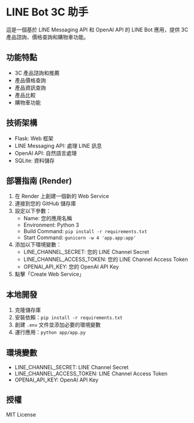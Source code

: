 # LINE Bot 3C 助手

這是一個基於 LINE Messaging API 和 OpenAI API 的 LINE Bot 應用，提供 3C 產品諮詢、價格查詢和購物車功能。

## 功能特點

- 3C 產品諮詢和推薦
- 產品價格查詢
- 產品資訊查詢
- 產品比較
- 購物車功能

## 技術架構

- Flask: Web 框架
- LINE Messaging API: 處理 LINE 訊息
- OpenAI API: 自然語言處理
- SQLite: 資料儲存

## 部署指南 (Render)

1. 在 Render 上創建一個新的 Web Service
2. 連接到您的 GitHub 儲存庫
3. 設定以下參數：
   - Name: 您的應用名稱
   - Environment: Python 3
   - Build Command: `pip install -r requirements.txt`
   - Start Command: `gunicorn -w 4 'app.app:app'`
4. 添加以下環境變數：
   - LINE_CHANNEL_SECRET: 您的 LINE Channel Secret
   - LINE_CHANNEL_ACCESS_TOKEN: 您的 LINE Channel Access Token
   - OPENAI_API_KEY: 您的 OpenAI API Key
5. 點擊「Create Web Service」

## 本地開發

1. 克隆儲存庫
2. 安裝依賴：`pip install -r requirements.txt`
3. 創建 `.env` 文件並添加必要的環境變數
4. 運行應用：`python app/app.py`

## 環境變數

- LINE_CHANNEL_SECRET: LINE Channel Secret
- LINE_CHANNEL_ACCESS_TOKEN: LINE Channel Access Token
- OPENAI_API_KEY: OpenAI API Key

## 授權

MIT License